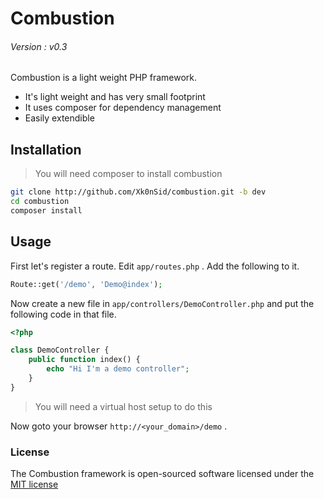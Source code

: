 Combustion
=========
###### Version : v0.3

Combustion is a light weight PHP framework.

  - It's light weight and has very small footprint
  - It uses composer for dependency management
  - Easily extendible

Installation
--------------

> You will need composer to install combustion

```sh
git clone http://github.com/Xk0nSid/combustion.git -b dev
cd combustion
composer install
```

Usage
------
First let's register a route. Edit `app/routes.php` . Add the following to it.
```php
Route::get('/demo', 'Demo@index');
```

Now create a new file in `app/controllers/DemoController.php` and put the following code in that file.
```php
<?php

class DemoController {
    public function index() {
        echo "Hi I'm a demo controller";
    }
}
```

> You will need a virtual host setup to do this

Now goto your browser `http://<your_domain>/demo` .


### License

The Combustion framework is open-sourced software licensed under the [MIT license](http://opensource.org/licenses/MIT)
